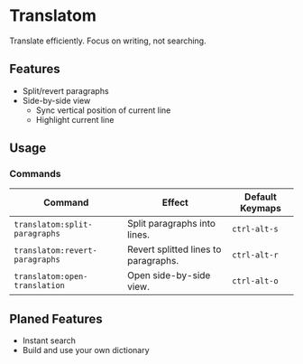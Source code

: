 # Translatom
Translate efficiently. Focus on writing, not searching.

## Features
- Split/revert paragraphs
- Side-by-side view
  - Sync vertical position of current line
  - Highlight current line

## Usage

### Commands

| Command | Effect | Default Keymaps |
| ------- | ------ | --------------- |
| `translatom:split-paragraphs`  | Split paragraphs into lines.         | `ctrl-alt-s` |
| `translatom:revert-paragraphs` | Revert splitted lines to paragraphs. | `ctrl-alt-r` |
| `translatom:open-translation`  | Open side-by-side view.              | `ctrl-alt-o` |

## Planed Features
- Instant search
- Build and use your own dictionary
